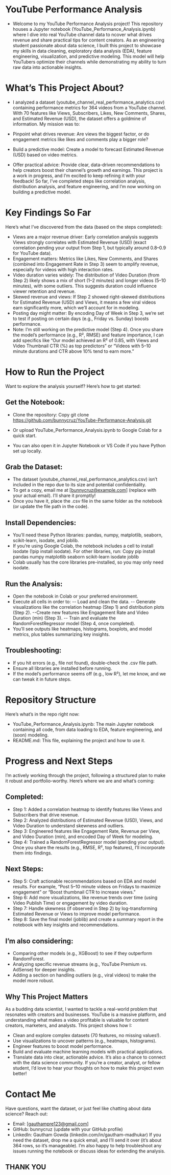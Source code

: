 # YouTube Performance Analysis
- Welcome to my YouTube Performance Analysis project! This repository houses a Jupyter notebook (YouTube_Performance_Analysis.ipynb) where I dive into real YouTube channel data to ncover what drives revenue and share practical tips for content creators. As an engineering student passionate about data science, I built this project to showcase my skills in data cleaning, exploratory data analysis (EDA), feature engineering, visualization, and predictive modeling. This model will help YouTubers optimize their channels while demonstrating my ability to turn raw data into actionable insights.

# What’s This Project About?
- I analyzed a dataset (youtube_channel_real_performance_analytics.csv) containing performance metrics for 364 videos from a YouTube channel. With 70 features like Views, Subscribers, Likes, New Comments, Shares, and Estimated Revenue (USD), the dataset offers a goldmine of information. My mission was to:

- Pinpoint what drives revenue: Are views the biggest factor, or do engagement metrics like likes and comments play a bigger role?
- Build a predictive model: Create a model to forecast Estimated Revenue (USD) based on video metrics.
- Offer practical advice: Provide clear, data-driven recommendations to help creators boost their channel’s growth and earnings.
This project is a work in progress, and I’m excited to keep refining it with your feedback! So far, I’ve completed steps like correlation analysis, distribution analysis, and feature engineering, and I’m now working on building a predictive model.

# Key Findings So Far
Here’s what I’ve discovered from the data (based on the steps completed):

- Views are a major revenue driver: Early correlation analysis suggests Views strongly correlates with Estimated Revenue (USD) (exact correlation pending your output from Step 1, but typically around 0.8–0.9 for YouTube data).
- Engagement matters: Metrics like Likes, New Comments, and Shares (combined into Engagement Rate in Step 3) seem to amplify revenue, especially for videos with high interaction rates.
- Video duration varies widely: The distribution of Video Duration (from Step 2) likely shows a mix of short (1–2 minutes) and longer videos (5–10 minutes), with some outliers. This suggests duration could influence viewer retention and revenue.
- Skewed revenue and views: If Step 2 showed right-skewed distributions for Estimated Revenue (USD) and Views, it means a few viral videos earn significantly more, which we’ll account for in modeling.
- Posting day might matter: By encoding Day of Week in Step 3, we’re set to test if posting on certain days (e.g., Friday vs. Sunday) boosts performance.
- Note: I’m still working on the predictive model (Step 4). Once you share the model’s performance (e.g., R², RMSE) and feature importance, I can add specifics like “Our model achieved an R² of 0.85, with Views and Video Thumbnail CTR (%) as top predictors” or “Videos with 5–10 minute durations and CTR above 10% tend to earn more.”

# How to Run the Project
Want to explore the analysis yourself? Here’s how to get started:

## Get the Notebook:
- Clone the repository:
Copy
git clone https://github.com/bunnycruz/YouTube-Performance-Analysis.git

- Or upload YouTube_Performance_Analysis.ipynb to Google Colab for a quick start.
- You can also open it in Jupyter Notebook or VS Code if you have Python set up locally.

## Grab the Dataset:
- The dataset (youtube_channel_real_performance_analytics.csv) isn’t included in the repo due to its size and potential confidentiality.
- To get a copy, email me at [bunnycruz@example.com] (replace with your actual email). I’ll share it promptly!
- Once you have it, place the .csv file in the same folder as the notebook (or update the file path in the code).

## Install Dependencies:
- You’ll need these Python libraries: pandas, numpy, matplotlib, seaborn, scikit-learn, isodate, and joblib.
- If you’re using Google Colab, the notebook includes a cell to install isodate (!pip install isodate). For other libraries, run:
Copy
pip install pandas numpy matplotlib seaborn scikit-learn isodate joblib
- Colab usually has the core libraries pre-installed, so you may only need isodate.
## Run the Analysis:
- Open the notebook in Colab or your preferred environment.
- Execute all cells in order to:
-- Load and clean the data.
-- Generate visualizations like the correlation heatmap (Step 1) and distribution plots (Step 2).
--Create new features like Engagement Rate and Video Duration (min) (Step 3).
-- Train and evaluate the RandomForestRegressor model (Step 4, once completed).
- You’ll see outputs like heatmaps, histograms, boxplots, and model metrics, plus tables summarizing key insights.
##  Troubleshooting:
- If you hit errors (e.g., file not found), double-check the .csv file path.
- Ensure all libraries are installed before running.
- If the model’s performance seems off (e.g., low R²), let me know, and we can tweak it in future steps.


# Repository Structure
Here’s what’s in the repo right now:

- YouTube_Performance_Analysis.ipynb: The main Jupyter notebook containing all code, from data loading to EDA, feature engineering, and (soon) modeling.
- README.md: This file, explaining the project and how to use it.

# Progress and Next Steps
I’m actively working through the project, following a structured plan to make it robust and portfolio-worthy. Here’s where we are and what’s coming:

## Completed:
- Step 1: Added a correlation heatmap to identify features like Views and Subscribers that drive revenue.
- Step 2: Analyzed distributions of Estimated Revenue (USD), Views, and Video Duration to understand skewness and outliers.
- Step 3: Engineered features like Engagement Rate, Revenue per View, and Video Duration (min), and encoded Day of Week for modeling.
- Step 4: Trained a RandomForestRegressor model (pending your output). Once you share the results (e.g., RMSE, R², top features), I’ll incorporate them into findings.
## Next Steps:
- Step 5: Craft actionable recommendations based on EDA and model results. For example, “Post 5–10 minute videos on Fridays to maximize engagement” or “Boost thumbnail CTR to increase views.”
- Step 6: Add more visualizations, like revenue trends over time (using Video Publish Time) or engagement by video duration.
- Step 7: Handle skewness (if observed in Step 2) by log-transforming Estimated Revenue or Views to improve model performance.
- Step 8: Save the final model (joblib) and create a summary report in the notebook with key insights and recommendations.
## I’m also considering:
- Comparing other models (e.g., XGBoost) to see if they outperform RandomForest.
- Analyzing specific revenue streams (e.g., YouTube Premium vs. AdSense) for deeper insights.
- Adding a section on handling outliers (e.g., viral videos) to make the model more robust.
## Why This Project Matters
As a budding data scientist, I wanted to tackle a real-world problem that resonates with creators and businesses. YouTube is a massive platform, and understanding what makes a video profitable is valuable for content creators, marketers, and analysts. This project shows how I:
- Clean and explore complex datasets (70 features, no missing values!).
- Use visualizations to uncover patterns (e.g., heatmaps, histograms).
- Engineer features to boost model performance.
- Build and evaluate machine learning models with practical applications.
- Translate data into clear, actionable advice.
It’s also a chance to connect with the data science community. If you’re a creator, analyst, or fellow student, I’d love to hear your thoughts on how to make this project even better!

# Contact Me
Have questions, want the dataset, or just feel like chatting about data science? Reach out:
- Email: [gauthampre123@gmail.com] 
- GitHub: bunnycruz (update with your GitHub profile)
- LinkedIn: Gautham Gowda (linkedin.com/in/gautham-madhukar)
If you need the dataset, drop me a quick email, and I’ll send it over (it’s about 364 rows, so it’s manageable). I’m also happy to help troubleshoot any issues running the notebook or discuss ideas for extending the analysis.

## THANK YOU

